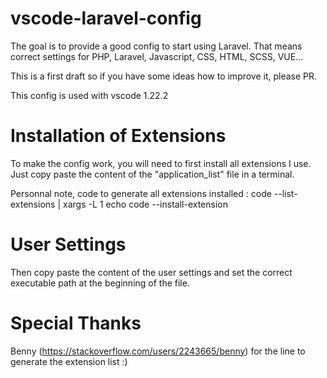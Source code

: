 # vscode-laravel-config
The goal is to provide a good config to start using Laravel.
That means correct settings for PHP, Laravel, Javascript, CSS, HTML, SCSS, VUE...

This is a first draft so if you have some ideas how to improve it, please PR.

This config is used with vscode 1.22.2


# Installation of Extensions
To make the config work, you will need to first install all extensions I use.
Just copy paste the content of the "application_list" file in a terminal.

Personnal note, code to generate all extensions installed : code --list-extensions | xargs -L 1 echo code --install-extension


# User Settings
Then copy paste the content of the user settings and set the correct executable path at the beginning of the file.


# Special Thanks
Benny (https://stackoverflow.com/users/2243665/benny) for the line to generate the extension list :)
